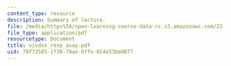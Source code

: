 ```yaml
---
content_type: resource
description: Summary of lecture.
file: /media/https%3A/open-learning-course-data-rc.s3.amazonaws.com/22-55j-principles-of-radiation-interactions-fall-2004/70f725051f3878ae8ffe014a53be0877_vivdos_resp_asay.pdf
file_type: application/pdf
resourcetype: Document
title: vivdos_resp_asay.pdf
uid: 70f72505-1f38-78ae-8ffe-014a53be0877
---
```

